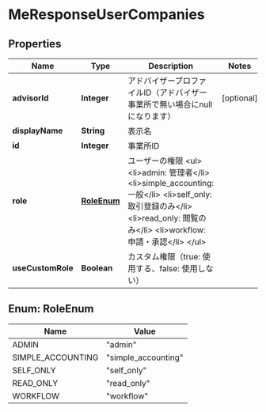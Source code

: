 

# MeResponseUserCompanies


## Properties

Name | Type | Description | Notes
------------ | ------------- | ------------- | -------------
**advisorId** | **Integer** | アドバイザープロファイルID（アドバイザー事業所で無い場合にnullになります） |  [optional]
**displayName** | **String** | 表示名 | 
**id** | **Integer** | 事業所ID | 
**role** | [**RoleEnum**](#RoleEnum) | ユーザーの権限 &lt;ul&gt; &lt;li&gt;admin: 管理者&lt;/li&gt; &lt;li&gt;simple_accounting: 一般&lt;/li&gt; &lt;li&gt;self_only: 取引登録のみ&lt;/li&gt; &lt;li&gt;read_only: 閲覧のみ&lt;/li&gt; &lt;li&gt;workflow: 申請・承認&lt;/li&gt; &lt;/ul&gt; | 
**useCustomRole** | **Boolean** | カスタム権限（true: 使用する、false: 使用しない） | 



## Enum: RoleEnum

Name | Value
---- | -----
ADMIN | &quot;admin&quot;
SIMPLE_ACCOUNTING | &quot;simple_accounting&quot;
SELF_ONLY | &quot;self_only&quot;
READ_ONLY | &quot;read_only&quot;
WORKFLOW | &quot;workflow&quot;



